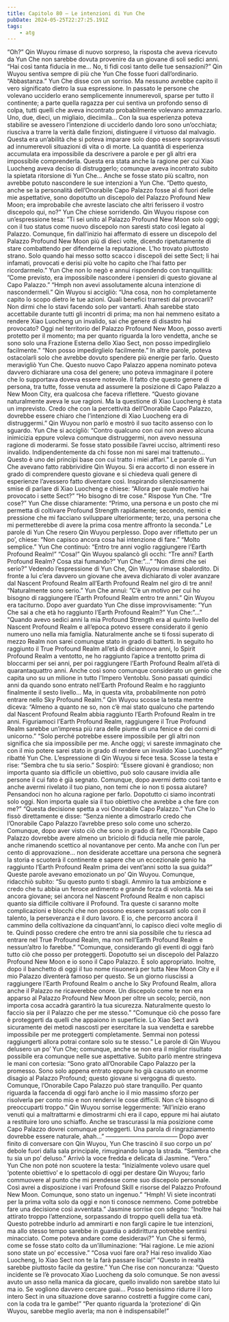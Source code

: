 ```yaml
---
title: Capitolo 80 – Le intenzioni di Yun Che
pubDate: 2024-05-25T22:27:25.191Z
tags:
    - atg
---
```



“Oh?” Qin Wuyou rimase di nuovo sorpreso, la risposta che aveva ricevuto da Yun Che non sarebbe dovuta provenire da un giovane di soli sedici anni.
“Hai così tanta fiducia in me… No, ti fidi così tanto delle tue sensazioni?” Qin Wuyou sentiva sempre di più che Yun Che fosse fuori dall’ordinario.
“Abbastanza.” Yun Che disse con un sorriso. Ma nessuno avrebbe capito il vero significato dietro la sua espressione. In passato le persone che volevano ucciderlo erano semplicemente innumerevoli, sparse per tutto il continente; a parte quella ragazza per cui sentiva un profondo senso di colpa, tutti quelli che aveva incontrato probabilmente volevano ammazzarlo.
Uno, due, dieci, un migliaio, diecimila… Con la sua esperienza poteva stabilire se avessero l’intenzione di ucciderlo dando loro sono un’occhiata; riusciva a trarre la verità dalle finzioni, distinguere il virtuoso dal malvagio. Questa era un’abilità che si poteva imparare solo dopo essere sopravvissuti ad innumerevoli situazioni di vita o di morte. La quantità di esperienza accumulata era impossibile da descrivere a parole e per gli altri era impossibile comprenderla.
Questa era stata anche la ragione per cui Xiao Luocheng aveva deciso di distruggerlo; comunque aveva incontrato subito la spietata ritorsione di Yun Che… Anche se fosse stato più scaltro, non avrebbe potuto nascondere le sue intenzioni a Yun Che.
“Detto questo, anche se la personalità dell’Onorabile Capo Palazzo fosse al di fuori delle mie aspettative, sono dopotutto un discepolo del Palazzo Profound New Moon; era improbabile che avreste lasciato che altri ferissero il vostro discepolo qui, no?” Yun Che chiese sorridendo.
Qin Wuyou rispose con un’espressione tesa: ”Ti sei unito al Palazzo Profound New Moon solo oggi; con il tuo status come nuovo discepolo non saresti stato così legato al Palazzo. Comunque, fin dall’inizio hai affermato di essere un discepolo del Palazzo Profound New Moon più di dieci volte, dicendo ripetutamente di stare combattendo per difenderne la reputazione. L’ho trovato piuttosto strano. Solo quando hai messo sotto scacco i discepoli dei sette Sect; li hai infamati, provocati e derisi più volte ho capito che l’hai fatto per ricordarmelo.”
Yun Che non lo negò e annuì rispondendo con tranquillità: ”Come previsto, era impossibile nascondere i pensieri di questo giovane al Capo Palazzo.”
“Hmph non avevi assolutamente alcuna intenzione di nascondermeli.” Qin Wuyou si accigliò: “Una cosa, non ho completamente capito lo scopo dietro le tue azioni. Quali benefici trarresti dal provocarli? Non dirmi che lo stavi facendo solo per vantarti. Ahah sarebbe stato accettabile durante tutti gli incontri di prima; ma non hai nemmeno esitato a rendere Xiao Luocheng un invalido, sai che genere di disastro hai provocato?
Oggi nel territorio del Palazzo Profound New Moon, posso averti protetto per il momento; ma per quanto riguarda la loro vendetta, anche se sono solo una Frazione Esterna dello Xiao Sect, non posso impedirglielo facilmente.”
“Non posso impedirglielo facilmente.” In altre parole, poteva ostacolarli solo che avrebbe dovuto spendere più energie per farlo. Questo meravigliò Yun Che. Questo nuovo Capo Palazzo appena nominato poteva davvero dichiarare una cosa del genere; uno poteva immaginare il potere che lo supportava doveva essere notevole.
Il fatto che questo genere di persona, tra tutte, fosse venuta ad assumere la posizione di Capo Palazzo a New Moon City, era qualcosa che faceva riflettere.
“Questo giovane naturalmente aveva le sue ragioni. Ma la questione di Xiao Luocheng è stata un imprevisto. Credo che con la percettività dell’Onorabile Capo Palazzo, dovrebbe essere chiaro che l’intenzione di Xiao Luocheng era di distruggermi.”
Qin Wuyou non parlò e mostrò il suo tacito assenso con lo sguardo.
Yun Che si accigliò: “Contro qualcuno con cui non avevo alcuna inimicizia eppure voleva comunque distruggermi, non avevo nessuna ragione di moderarmi. Se fosse stato possibile l’avrei ucciso, altrimenti reso invalido. Indipendentemente da chi fosse non mi sarei mai trattenuto… Questo è uno dei principi base con cui tratto i miei affari.”
Le parole di Yun Che avevano fatto rabbrividire Qin Wuyou. Si era accorto di non essere in grado di comprendere questo giovane e si chiedeva quali genere di esperienze l’avessero fatto diventare così. Inspirando silenziosamente smise di parlare di Xiao Luocheng e chiese: “Allora per quale motivo hai provocato i sette Sect?”
“Ho bisogno di tre cose.” Rispose Yun Che.
“Tre cose?”
Yun Che disse chiaramente: “Primo, una persona e un posto che mi permetta di coltivare Profound Strength rapidamente; secondo, nemici e pressione che mi facciano sviluppare ulteriormente; terzo, una persona che mi permetterebbe di avere la prima cosa mentre affronto la seconda.”
Le parole di Yun Che resero Qin Wuyou perplesso. Dopo aver riflettuto per un po’, chiese: “Non capisco ancora cosa hai intenzione di fare.”
“Molto semplice.” Yun Che continuò: “Entro tre anni voglio raggiungere l’Earth Profound Realm!”
“Cosa!” Qin Wuyou spalancò gli occhi: “Tre anni? Earth Profound Realm? Cosa stai fumando?”
Yun Che:”…”
“Non dirmi che sei serio?” Vedendo l’espressione di Yun Che, Qin Wuyou rimase sbalordito.
Di fronte a lui c’era davvero un giovane che aveva dichiarato di voler avanzare dal Nascent Profound Realm all’Earth Profound Realm nel giro di tre anni!
“Naturalmente sono serio.” Yun Che annuì: ”C’è un motivo per cui ho bisogno di raggiungere l’Earth Profound Realm entro tre anni.”
Qin Wuyou era taciturno. Dopo aver guardato Yun Che disse improvvisamente: ”Yun Che sai a che età ho raggiunto l’Earth Profound Realm?”
Yun Che:”…”
“Quando avevo sedici anni la mia Profound Strength era al quinto livello del Nascent Profound Realm e all’epoca potevo essere considerato il genio numero uno nella mia famiglia. Naturalmente anche se ti fossi superato di mezzo Realm non sarei comunque stato in grado di batterti.
In seguito ho raggiunto il True Profound Realm all’età di diciannove anni, lo Spirit Profound Realm a ventotto, ne ho raggiunto l’apice a trentotto prima di bloccarmi per sei anni, per poi raggiungere l’Earth Profound Realm all’età di quarantaquattro anni. Anche così sono comunque considerato un genio che capita uno su un milione in tutto l'Impero Ventoblu. Sono passati quindici anni da quando sono entrato nell’Earth Profound Realm e ho raggiunto finalmente il sesto livello… Ma, in questa vita, probabilmente non potrò entrare nello Sky Profound Realm.”
Qin Wuyou scosse la testa mentre diceva: “Almeno a quanto ne so, non c’è mai stato qualcuno che partendo dal Nascent Profound Realm abbia raggiunto l’Earth Profound Realm in tre anni. Figuriamoci l’Earth Profound Realm, raggiungere il True Profound Realm sarebbe un’impresa più rara delle piume di una fenice e dei corni di unicorno.”
“Solo perché potrebbe essere impossibile per gli altri non significa che sia impossibile per me. Anche oggi; vi sareste immaginato che con il mio potere sarei stato in grado di rendere un invalido Xiao Luocheng?” ribatté Yun Che.
L’espressione di Qin Wuyou si fece tesa. Scosse la testa e rise: “Sembra che tu sia serio.” Sospirò: “Essere giovani è grandioso; non importa quanto sia difficile un obiettivo, può solo causare invidia alle persone il cui fato è già segnato. Comunque, dopo avermi detto così tanto e anche avermi rivelato il tuo piano, non temi che io non ti possa aiutare? Pensandoci non ho alcuna ragione per farlo. Dopotutto ci siamo incontrati solo oggi. Non importa quale sia il tuo obiettivo che avrebbe a che fare con me?”
“Questa decisione spetta a voi Onorabile Capo Palazzo.” Yun Che lo fissò direttamente e disse: “Senza niente a dimostrarlo credo che l’Onorabile Capo Palazzo l’avrebbe preso solo come uno scherzo. Comunque, dopo aver visto ciò che sono in grado di fare, l’Onorabile Capo Palazzo dovrebbe avere almeno un briciolo di fiducia nelle mie parole, anche rimanendo scettico al novantanove per cento. Ma anche con l’un per cento di approvazione… non desiderate accettare una persona che segnerà la storia e scuoterà il continente e sapere che un eccezionale genio ha raggiunto l’Earth Profound Realm prima dei vent’anni sotto la sua guida?”
Queste parole avevano emozionato un po’ Qin Wuyou. Comunque, ridacchiò subito: “Su questo punto ti sbagli. Ammiro la tua ambizione e credo che tu abbia un feroce ardimento e grande forza di volontà. Ma sei ancora giovane; sei ancora nel Nascent Profound Realm e non capisci quanto sia difficile coltivare il Profound. Tra queste ci saranno molte complicazioni e blocchi che non possono essere sorpassati solo con il talento, la perseveranza e il duro lavoro. E io, che percorro ancora il cammino della coltivazione da cinquant’anni, lo capisco dieci volte meglio di te. Quindi posso credere che entro tre anni sia possibile che tu riesca ad entrare nel True Profound Realm, ma non nell’Earth Profound Realm e nessun’altro lo farebbe.”
“Comunque, considerando gli eventi di oggi farò tutto ciò che posso per proteggerti. Dopotutto sei un discepolo del Palazzo Profound New Moon e io sono il Capo Palazzo. È solo appropriato. Inoltre, dopo il banchetto di oggi il tuo nome risuonerà per tutta New Moon City e il mio Palazzo diventerà famoso per questo. Se un giorno riuscissi a raggiungere l’Earth Profound Realm o anche lo Sky Profound Realm, allora anche il Palazzo ne ricaverebbe onore. Un discepolo come te non era apparso al Palazzo Profound New Moon per oltre un secolo; perciò, non importa cosa accadrà garantirò la tua sicurezza. Naturalmente questo lo faccio sia per il Palazzo che per me stesso.”
“Comunque ciò che posso fare è proteggerti da quelli che appaiono in superficie. Lo Xiao Sect avrà sicuramente dei metodi nascosti per esercitare la sua vendetta e sarebbe impossibile per me proteggerti completamente. Semmai non potessi raggiungerti allora potrai contare solo su te stesso.”
Le parole di Qin Wuyou delusero un po’ Yun Che; comunque, anche se non era il miglior risultato possibile era comunque nelle sue aspettative. Subito parlò mentre stringeva le mani con cortesia: “Sono grato all’Onorabile Capo Palazzo per la promesso. Sono solo appena entrato eppure ho già causato un enorme disagio al Palazzo Profound; questo giovane si vergogna di questo. Comunque, l’Onorabile Capo Palazzo può stare tranquillo. Per quanto riguarda la faccenda di oggi farò anche io il mio massimo sforzo per risolverla per conto mio e non rendervi le cose difficili. Non c’è bisogno di preoccuparti troppo.” Qin Wuyou sorrise leggermente: ”All’inizio erano venuti qui a maltrattarmi e dimostrarmi chi era il capo, eppure mi hai aiutato a restituire loro uno schiaffo. Anche se trascurassi la mia posizione come Capo Palazzo dovrei comunque proteggerti. Una parola di ringraziamento dovrebbe essere naturale, ahah…”
————————————
Dopo aver finito di conversare con Qin Wuyou, Yun Che trascinò il suo corpo un po’ debole fuori dalla sala principale, rimuginando lungo la strada.
“Sembra che tu sia un po’ deluso.” Arrivò la voce fredda e delicata di Jasmine.
“Vero.” Yun Che non poté non scuotere la testa: “Inizialmente volevo usare quel ‘potente obiettivo’ e lo spettacolo di oggi per destare Qin Wuyou; farlo commuovere al punto che mi prendesse come suo discepolo personale. Così avrei a disposizione i vari Profound Skill e risorse del Palazzo Profound New Moon. Comunque, sono stato un ingenuo.”
“Hmph! Vi siete incontrati per la prima volta solo da oggi e non ti conosce nemmeno. Come potrebbe fare una decisione così avventata.” Jasmine sorrise con sdegno: “Inoltre hai attirato troppo l’attenzione, sorpassando di troppo quelli della tua età. Questo potrebbe indurlo ad ammirarti e non fargli capire le tue intenzioni, ma allo stesso tempo sarebbe in guardia o addirittura potrebbe sentirsi minacciato. Come poteva andare come desideravi?”
Yun Che si fermò, come se fosse stato colto da un’illuminazione: “Hai ragione. Le mie azioni sono state un po’ eccessive.”
“Cosa vuoi fare ora? Hai reso invalido Xiao Luocheng, lo Xiao Sect non te la farà passare liscia!”
“Questo in realtà sarebbe piuttosto facile da gestire.” Yun Che rise con noncuranza: “Questo incidente se l’è provocato Xiao Luocheng da solo comunque. Se non avessi avuto un asso nella manica da giocare, quello invalido non sarebbe stato lui ma io. Se vogliono davvero cercare guai… Posso benissimo ridurre il loro intero Sect in una situazione dove saranno costretti a fuggire come cani, con la coda tra le gambe!”
“Per quanto riguarda la ‘protezione’ di Qin Wuyou, sarebbe meglio averla; ma non è indispensabile!”



